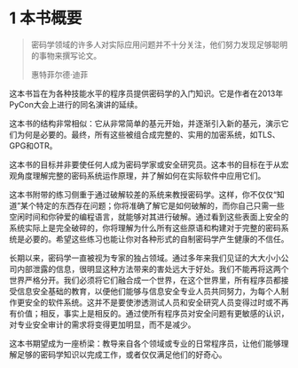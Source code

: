 # 1 本书概要

> 密码学领域的许多人对实际应用问题并不十分关注，他们努力发现足够聪明的事物来撰写论文。
> 
> 惠特菲尔德·迪菲

这本书旨在为各种技能水平的程序员提供密码学的入门知识。它是作者在2013年PyCon大会上进行的同名演讲的延续。

这本书的结构非常相似：它从非常简单的基元开始，并逐渐引入新的基元，演示它们为何是必要的。最终，所有这些被组合成完整的、实用的加密系统，如TLS、GPG和OTR。

这本书的目标并非要使任何人成为密码学家或安全研究员。这本书的目标在于从宏观角度理解完整的密码系统运作原理，并了解如何在实际软件中应用它们。

这本书附带的练习侧重于通过破解较差的系统来教授密码学。这样，你不仅仅“知道”某个特定的东西存在问题；你将准确了解它是如何破解的，而你自己只需一些空闲时间和你钟爱的编程语言，就能够对其进行破解。通过看到这些表面上安全的系统实际上是完全破碎的，你将理解为什么所有这些原语和构建对于完整的密码系统是必要的。希望这些练习也能让你对各种形式的自制密码学产生健康的不信任。

长期以来，密码学一直被视为专家的独占领域。通过多年来我们见证的大大小小公司内部泄露的信息，很明显这种方法带来的害处远大于好处。我们不能再将这两个世界严格分开。我们必须将它们融合成一个世界，在这个世界里，所有程序员都接受信息安全基础的教育，以便他们能够与信息安全专业人员共同努力，为每个人制作更安全的软件系统。这并不是要使渗透测试人员和安全研究人员变得过时或不再有价值；相反，事实上是相反的。通过使所有程序员对安全问题有更敏感的认识，对专业安全审计的需求将变得更加明显，而不是减少。

这本书期望成为一座桥梁：教导来自各个领域或专业的日常程序员，让他们能够理解足够的密码学知识以完成工作，或者仅仅满足他们的好奇心。
